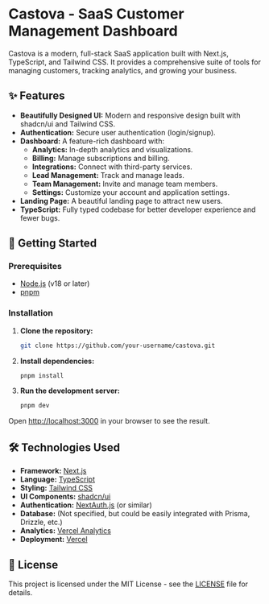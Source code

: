 # Castova - SaaS Customer Management Dashboard

Castova is a modern, full-stack SaaS application built with Next.js, TypeScript, and Tailwind CSS. It provides a comprehensive suite of tools for managing customers, tracking analytics, and growing your business.

## ✨ Features

- **Beautifully Designed UI:** Modern and responsive design built with shadcn/ui and Tailwind CSS.
- **Authentication:** Secure user authentication (login/signup).
- **Dashboard:** A feature-rich dashboard with:
  - **Analytics:** In-depth analytics and visualizations.
  - **Billing:** Manage subscriptions and billing.
  - **Integrations:** Connect with third-party services.
  - **Lead Management:** Track and manage leads.
  - **Team Management:** Invite and manage team members.
  - **Settings:** Customize your account and application settings.
- **Landing Page:** A beautiful landing page to attract new users.
- **TypeScript:** Fully typed codebase for better developer experience and fewer bugs.

## 🚀 Getting Started

### Prerequisites

- [Node.js](https://nodejs.org/en/) (v18 or later)
- [pnpm](https://pnpm.io/)

### Installation

1. **Clone the repository:**

   ```bash
   git clone https://github.com/your-username/castova.git
   ```

2. **Install dependencies:**

   ```bash
   pnpm install
   ```

3. **Run the development server:**

   ```bash
   pnpm dev
   ```

Open [http://localhost:3000](http://localhost:3000) in your browser to see the result.

## 🛠️ Technologies Used

- **Framework:** [Next.js](https://nextjs.org/)
- **Language:** [TypeScript](https://www.typescriptlang.org/)
- **Styling:** [Tailwind CSS](https://tailwindcss.com/)
- **UI Components:** [shadcn/ui](https://ui.shadcn.com/)
- **Authentication:** [NextAuth.js](https://next-auth.js.org/) (or similar)
- **Database:** (Not specified, but could be easily integrated with Prisma, Drizzle, etc.)
- **Analytics:** [Vercel Analytics](https://vercel.com/analytics)
- **Deployment:** [Vercel](https://vercel.com/)

## 📄 License

This project is licensed under the MIT License - see the [LICENSE](LICENSE) file for details.
